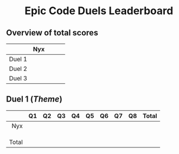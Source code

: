 # <p align="center">Epic Code Duels Leaderboard</p>

## Overview of total scores

|        | Nyx |     |     |     |
| ------ | --- | --- | --- | --- |
| Duel 1 |     |     |     |     |
| Duel 2 |     |     |     |     |
| Duel 3 |     |     |     |     |

## Duel 1 (_Theme_)

|       | Q1   | Q2   | Q3   | Q4   | Q5   | Q6   | Q7   | Q8   | Total |
| ----: | :--- | :--- | :--- | :--- | :--- | :--- | :--- | :--- | :---- |
|   Nyx |      |      |      |      |      |      |      |      |       |
|       |      |      |      |      |      |      |      |      |       |
|       |      |      |      |      |      |      |      |      |       |
|       |      |      |      |      |      |      |      |      |       |
| Total |      |      |      |      |      |      |      |      |       |

